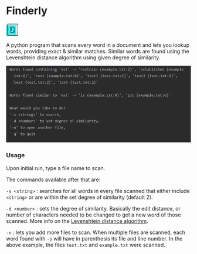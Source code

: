 # Finderly
![](icon1.png)

 A python program that scans every word in a document and lets you lookup words, providing exact & similar matches. Similar words are found using the Levenshtein distance algorithm using given degree of similarity.

![](Finderly.PNG)

### Usage
Upon initial run, type a file name to scan.

The commands available after that are:

`-s <string>` : searches for all words in every file scanned that either include `<string>` or are within the set degree of similarity (default 2).

`-d <number>` : sets the degree of similarity. Basically the edit distance, or number of characters needed to be changed to get a new word of those scanned. More info on the [Levenshtein distance algorithm](https://en.wikipedia.org/wiki/Levenshtein_distance).

`-n` : lets you add more files to scan. When multiple files are scanned, each word found with `-s` will have in parenthesis its file and line number. In the above example, the files `test.txt` and `example.txt` were scanned.
